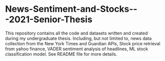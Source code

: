 # News-Sentiment-and-Stocks---2021-Senior-Thesis
This repository contains all the code and datasets written and created during my undergraduate thesis. Including, but not limited to, news data collection from the New York Times and Guardian APIs, Stock price retrieval from yahoo finance, VADER sentiment analysis of headlines, ML stock classification model. See README file for more details. 
